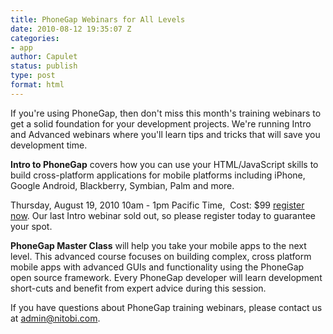 ```yaml
---
title: PhoneGap Webinars for All Levels
date: 2010-08-12 19:35:07 Z
categories:
- app
author: Capulet
status: publish
type: post
format: html
---
```


If you're using PhoneGap, then don't miss this month's training webinars to get a solid foundation for your development projects. We're running Intro and Advanced webinars where you'll learn tips and tricks that will save you development time.

**Intro to PhoneGap** covers how you can use your HTML/JavaScript skills to build cross-platform applications for mobile platforms including iPhone, Google Android, Blackberry, Symbian, Palm and more.

Thursday, August 19, 2010 10am - 1pm Pacific Time,  Cost: $99 [register now](http://bit.ly/1UwurHg). Our last Intro webinar sold out, so please register today to guarantee your spot.

**PhoneGap Master Class** will help you take your mobile apps to the next level. This advanced course focuses on building complex, cross platform mobile apps with advanced GUIs and functionality using the PhoneGap open source framework. Every PhoneGap developer will learn development short-cuts and benefit from expert advice during this session.

If you have questions about PhoneGap training webinars, please contact us at [admin@nitobi.com](mailto:admin@nitobi.com).

